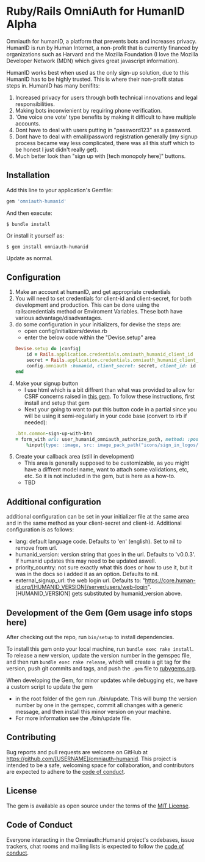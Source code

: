 # Ruby/Rails OmniAuth for HumanID Alpha

Omniauth for humanID, a platform that prevents bots and increases privacy. HumanID is run by Human Internet,
a non-profit that is currently financed by organizations such as Harvard and the Mozilla Foundation (I love the Mozilla
Developer Network (MDN) which gives great javascript information).

HumanID works best when used as the only sign-up solution, due to this HumanID has to be highly trusted. This is where their
non-profit status steps in. HumanID has many benifits:

1. Increased privacy for users through both technical innovations and legal responsibilities.
2. Making bots inconvienient by requiring phone verification.
3. 'One voice one vote' type benefits by making it difficult to have multiple accounts.
4. Dont have to deal with users putting in "password123" as a password.
5. Dont have to deal with email/password registration generally (my signup process became way less complicated, there was all this stuff which to be honest I just didn't really get).
6. Much better look than "sign up with [tech monopoly here]" buttons.

## Installation

Add this line to your application's Gemfile:

```ruby
gem 'omniauth-humanid'
```

And then execute:

    $ bundle install

Or install it yourself as:

    $ gem install omniauth-humanid
    
Update as normal.

## Configuration

1. Make an account at humanID, and get appropriate credentials
2. You will need to set credentials for client-id and client-secret, for both development and production. This can be done using the rails:credentials method or Enviroment Variables. These both have various advantage/disadvantages.
3. do some configuration in your initializers, for devise the steps are:
    - open config/initializers/devise.rb
    - enter the below code within the "Devise.setup" area
    ```ruby
    Devise.setup do |config|
        id = Rails.application.credentials.omniauth_humanid_client_id
	    secret = Rails.application.credentials.omniauth_humanid_client_secret
	    config.omniauth :humanid, client_secret: secret, client_id: id
    end
    ```
4. Make your signup button
    - I use html which is a bit diffrent than what was provided to allow for CSRF concerns raised in [this gem](https://github.com/cookpad/omniauth-rails_csrf_protection). To follow these instructions, first install and setup that gem
    - Next your going to want to put this button code in a partial since you will be using it semi-regularly in your code base (convert to irb if needed):
    ```ruby
    .btn.common-sign-up-with-btn
	= form_with url: user_humanid_omniauth_authorize_path, method: :post do
		%input{type: :image, src: image_pack_path("icons/sign_in_logos/humanID.svg"), alt: "Anonymous Login with humanID"}
    ```
5. Create your callback area (still in development)
    - This area is generally supposed to be customizable, as you might have a diffrent model name, want to attach some validations, etc, etc. So it is not included in the gem, but is here as a how-to.
    - TBD

## Additional configuration
additional configuration can be set in your initializer file at the same area and in the same method as your client-secret and client-id. Additional configuration is as follows: 
- lang: default language code. Defaults to 'en' (english). Set to nil to remove from url.
- humanid_version: version string that goes in the url. Defaults to 'v0.0.3'. If humanid updates this may need to be updated aswell.
- priority_country: not sure exactly what this does or how to use it, but it was in the docs so i added it as an option. Defaults to nil.
- external_signup_url: the web login url. Defaults to: "https://core.human-id.org/[HUMANID_VERSION]/server/users/web-login". [HUMANID_VERSION] gets substituted by humanid_version above.

## Development of the Gem (Gem usage info stops here)

After checking out the repo, run `bin/setup` to install dependencies.

To install this gem onto your local machine, run `bundle exec rake install`. To release a new version, update the version number in the gemspec file, and then run `bundle exec rake release`, which will create a git tag for the version, push git commits and tags, and push the `.gem` file to [rubygems.org](https://rubygems.org).

When developing the Gem, for minor updates while debugging etc, we have a custom script to update the gem
- in the root folder of the gem run ./bin/update. This will bump the version number by one in the gemspec, commit all changes with a generic message, and then install this minor version on your machine.
- For more information see the ./bin/update file.

## Contributing

Bug reports and pull requests are welcome on GitHub at https://github.com/[USERNAME]/omniauth-humanid. This project is intended to be a safe, welcoming space for collaboration, and contributors are expected to adhere to the [code of conduct](https://github.com/[USERNAME]/omniauth-humanid/blob/master/CODE_OF_CONDUCT.md).

## License

The gem is available as open source under the terms of the [MIT License](https://opensource.org/licenses/MIT).

## Code of Conduct

Everyone interacting in the Omniauth::Humanid project's codebases, issue trackers, chat rooms and mailing lists is expected to follow the [code of conduct](https://github.com/[USERNAME]/omniauth-humanid/blob/master/CODE_OF_CONDUCT.md).
